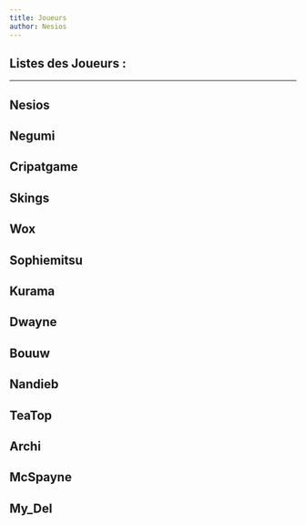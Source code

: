 ```yaml
---
title: Joueurs
author: Nesios
---
```


## Listes des Joueurs :

---

 
**Nesios**
---

**Negumi**
---

**Cripatgame**
---

**Skings**
---

**Wox**
---

**Sophiemitsu**
---

**Kurama**
---

**Dwayne**
---

**Bouuw**
---

**Nandieb**
---

**TeaTop**
---

**Archi**
---

**McSpayne**
---

**My_Del**
---
